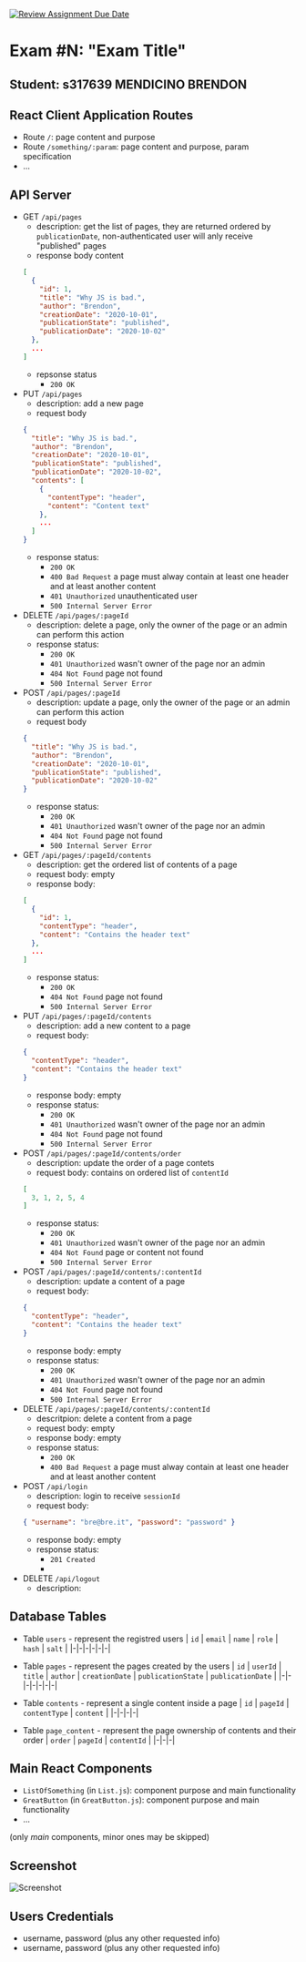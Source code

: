 [![Review Assignment Due Date](https://classroom.github.com/assets/deadline-readme-button-24ddc0f5d75046c5622901739e7c5dd533143b0c8e959d652212380cedb1ea36.svg)](https://classroom.github.com/a/8AapHqUJ)
# Exam #N: "Exam Title"
## Student: s317639 MENDICINO BRENDON 

## React Client Application Routes

- Route `/`: page content and purpose
- Route `/something/:param`: page content and purpose, param specification
- ...

## API Server

- GET `/api/pages`
  - description: get the list of pages, they are returned ordered by `publicationDate`, non-authenticated user will anly receive "published" pages
  - response body content
  ```json
  [
    {
      "id": 1,
      "title": "Why JS is bad.",
      "author": "Brendon",
      "creationDate": "2020-10-01",
      "publicationState": "published",
      "publicationDate": "2020-10-02"
    },
    ...
  ]
  ```
  - repsonse status
    - `200 OK`
- PUT `/api/pages`
  - description: add a new page
  - request body
  ```json
  {
    "title": "Why JS is bad.",
    "author": "Brendon",
    "creationDate": "2020-10-01",
    "publicationState": "published",
    "publicationDate": "2020-10-02",
    "contents": [
      {
        "contentType": "header",
        "content": "Content text"
      },
      ...
    ]
  }
  ```
  - response status:
    - `200 OK`
    - `400 Bad Request` a page must alway contain at least one header and at least another content
    - `401 Unauthorized` unauthenticated user
    - `500 Internal Server Error`
- DELETE `/api/pages/:pageId`
  - description: delete a page, only the owner of the page or an admin can perform this action
  - response status:
    - `200 OK`
    - `401 Unauthorized` wasn't owner of the page nor an admin
    - `404 Not Found` page not found
    - `500 Internal Server Error`
- POST `/api/pages/:pageId`
  - description: update a page, only the owner of the page or an admin can perform this action
  - request body
  ```json
  {
    "title": "Why JS is bad.",
    "author": "Brendon",
    "creationDate": "2020-10-01",
    "publicationState": "published",
    "publicationDate": "2020-10-02"
  }
  ```
  - response status:
    - `200 OK`
    - `401 Unauthorized` wasn't owner of the page nor an admin
    - `404 Not Found` page not found
    - `500 Internal Server Error`
- GET `/api/pages/:pageId/contents`
  - description: get the ordered list of contents of a page
  - request body: empty
  - response body:
  ```json
  [
    {
      "id": 1,
      "contentType": "header",
      "content": "Contains the header text"
    },
    ...
  ]
  ```
  - response status:
    - `200 OK`
    - `404 Not Found` page not found
    - `500 Internal Server Error`
- PUT `/api/pages/:pageId/contents`
  - description: add a new content to a page
  - request body:
  ```json
  {
    "contentType": "header",
    "content": "Contains the header text"
  }
  ```
  - response body: empty
  - response status:
    - `200 OK`
    - `401 Unauthorized` wasn't owner of the page nor an admin
    - `404 Not Found` page not found
    - `500 Internal Server Error`
- POST `/api/pages/:pageId/contents/order`
  - description: update the order of a page contets
  - request body: contains on ordered list of `contentId`
  ```json
  [
    3, 1, 2, 5, 4
  ]
  ```
  - response status:
    - `200 OK`
    - `401 Unauthorized` wasn't owner of the page nor an admin
    - `404 Not Found` page or content not found
    - `500 Internal Server Error`
- POST `/api/pages/:pageId/contents/:contentId`
  - description: update a content of a page
  - request body:
  ```json
  {
    "contentType": "header",
    "content": "Contains the header text"
  }
  ```
  - response body: empty
  - response status:
    - `200 OK`
    - `401 Unauthorized` wasn't owner of the page nor an admin
    - `404 Not Found` page not found
    - `500 Internal Server Error`
- DELETE `/api/pages/:pageId/contents/:contentId`
  - descritpion: delete a content from a page
  - request body: empty
  - response body: empty
  - response status:
    - `200 OK`
    - `400 Bad Request` a page must alway contain at least one header and at least another content
- POST `/api/login`
  - description: login to receive `sessionId`
  - request body:
  ```json
  { "username": "bre@bre.it", "password": "password" }
  ```
  - response body: empty
  - response status:
    - `201 Created`
    - 
- DELETE `/api/logout`
  - description: 

## Database Tables

- Table `users` - represent the registred users
  | `id` | `email` | `name` | `role` | `hash` | `salt` |
  |-|-|-|-|-|-|

- Table `pages` - represent the pages created by the users
  | `id` | `userId` | `title` | `author` | `creationDate` | `publicationState` | `publicationDate` |
  |-|-|-|-|-|-|-|

- Table `contents` - represent a single content inside a page
  | `id` | `pageId` | `contentType` | `content` |
  |-|-|-|-|

- Table `page_content` - represent the page ownership of contents and their order
  | `order` | `pageId` | `contentId` |
  |-|-|-|

## Main React Components

- `ListOfSomething` (in `List.js`): component purpose and main functionality
- `GreatButton` (in `GreatButton.js`): component purpose and main functionality
- ...

(only _main_ components, minor ones may be skipped)

## Screenshot

![Screenshot](./img/screenshot.jpg)

## Users Credentials

- username, password (plus any other requested info)
- username, password (plus any other requested info)

